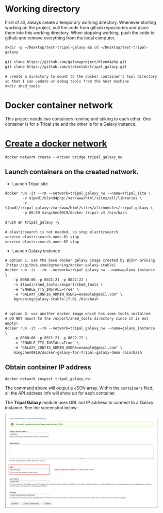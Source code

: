 # Working directory

First of all, always create a temporary working directory. Whenever starting working on the project, pull the code
from github repositories and place them into this working directory. When stopping working, push the code to github
and remove everything from the local computer.


``` 
mkdir -p ~/Desktop/test-tripal-galaxy && cd ~/Desktop/test-tripal-galaxy

git clone https://github.com/galaxyproject/blend4php.git
git clone https://github.com/statonlab/tripal_galaxy.git

# create a directory to mount to the docker container's tool directory so that I can update or debug tools from the host machine
mkdir shed_tools
```

# Docker container network

This project needs two containers running and talking to each other. One container is
for a Tripal site and the other is for a Galaxy instance.


# [Create a docker network](https://docs.docker.com/engine/userguide/networking/#bridge-networks)

```
docker network create --driver bridge tripal_galaxy_nw
```


## Launch containers on the created network.

* Launch Tripal site

``` 
docker run -it --rm --network=tripal_galaxy_nw --name=tripal_site \
        -v $(pwd)/blend4php:/var/www/html/sites/all/libraries \
        -v $(pwd)/tripal_galaxy:/var/www/html/sites/all/modules/tripal_galaxy \
        -p 80:80 mingchen0919/docker-tripal-v3 /bin/bash
        
drush en tripal_galaxy -y

# elasticsearch is not needed, so stop elasticsearch
service elasticsearch_node-01 stop
service elasticsearch_node-02 stop
```

* Launch Galaxy instance

```
# option 1: use the base docker galaxy image created by Björn Grüning (https://github.com/bgruening/docker-galaxy-stable)
docker run -it --rm --network=tripal_galaxy_nw --name=galaxy_instance \
    -p 8080:80 -p 8021:21 -p 8022:22 \
    -v $(pwd)/shed_tools:/export/shed_tools \ 
    -e "ENABLE_TTS_INSTALL=True" \
    -e "GALAXY_CONFIG_ADMIN_USERS=example@gmail.com" \
    bgruening/galaxy-stable:17.01 /bin/bash
    
    
# option 2: use another docker image which has some tools installed
# DO NOT mount to the /export/shed_tools directory since it is not empty!
docker run -it --rm --network=tripal_galaxy_nw --name=galaxy_instance \
    -p 8080:80 -p 8021:21 -p 8022:22 \ 
    -e "ENABLE_TTS_INSTALL=True" \
    -e "GALAXY_CONFIG_ADMIN_USERS=example@gmail.com" \
    mingchen0919/docker-galaxy-for-tripal-galaxy-demo /bin/bash
```

## Obtain container IP address

``` 
docker network inspect tripal_galaxy_nw
```

The command above will output a JSON array. Within the `containers` filed, all the API address info will show up for each container.


The **Tripal Galaxy** module uses URL not IP address to connect to a Galaxy instance. See the screenshot below:

![tripal galaxy connection](images/tripal_galaxy_connect_to_galaxy.png)

